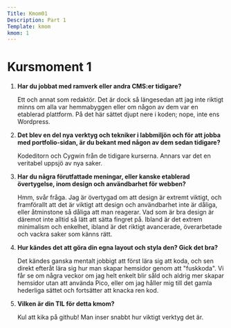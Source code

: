 ```yaml
---
Title: Kmom01
Description: Part 1
Template: kmom
kmom: 1
---
```


Kursmoment 1
==================

1. **Har du jobbat med ramverk eller andra CMS:er tidigare?**

    Ett och annat som redaktör. Det är dock så längesedan att jag inte riktigt minns om alla var hemmabyggen eller om någon av dem var en etablerad plattform. På det här sättet djupt nere i koden; nope, inte ens Wordpress. 

2. **Det blev en del nya verktyg och tekniker i labbmiljön och för att jobba med portfolio-sidan, är du bekant med någon av dem sedan tidigare?**

    Kodeditorn och Cygwin från de tidigare kurserna. Annars var det en veritabel uppsjö av nya saker.

3. **Har du några förutfattade meningar, eller kanske etablerad övertygelse, inom design och användbarhet för webben?**

    Hmm, svår fråga. Jag är övertygad om att design är extremt viktigt, och framförallt att det är viktigt att design och användbarhet inte är dåliga, eller åtminstone så dåliga att man reagerar. Vad som är bra design är däremot inte alltid så lätt att sätta fingret på. Ibland är det extrem minimalism och enkelhet, ibland är det riktigt avancerade, överarbetade och vackra saker som känns rätt.

4. **Hur kändes det att göra din egna layout och styla den? Gick det bra?**

    Det kändes ganska mentalt jobbigt att först lära sig att koda, och sen direkt efteråt lära sig hur man skapar hemsidor genom att "fuskkoda". Vi får se om några veckor om jag helt enkelt blir såld och aldrig mer skapar hemsidor utan att använda Pico, eller om jag håller mig till det gamla hederliga sättet och fortsätter att knacka ren kod.

5. **Vilken är din TIL för detta kmom?**

    Kul att kika på github! Man inser snabbt hur viktigt verktyg det är.
